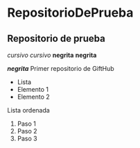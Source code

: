 # RepositorioDePrueba
## Repositorio de prueba
*cursivo* _cursivo_
**negrita** __negrita__

_**negrita**_
Primer repositorio de GiftHub

* Lista
* Elemento 1
* Elemento 2

Lista ordenada
1. Paso 1
2. Paso 2
3. Paso 3

